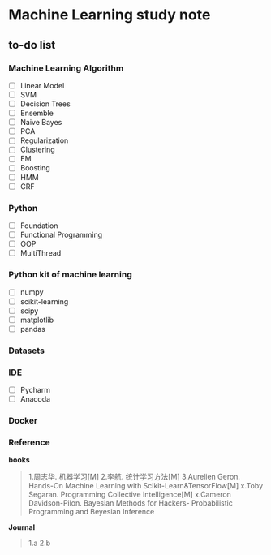 # Machine Learning study note


## to-do list

### Machine Learning Algorithm 

- [ ] Linear Model
- [ ] SVM
- [ ] Decision Trees
- [ ] Ensemble
- [ ] Naive Bayes
- [ ] PCA
- [ ] Regularization
- [ ] Clustering
- [ ] EM
- [ ] Boosting
- [ ] HMM
- [ ] CRF

### Python 
- [ ] Foundation
- [ ] Functional Programming
- [ ] OOP
- [ ] MultiThread

### Python kit of machine learning
- [ ] numpy
- [ ] scikit-learning
- [ ] scipy
- [ ] matplotlib
- [ ] pandas

### Datasets



### IDE
- [ ] Pycharm
- [ ] Anacoda

### Docker


### Reference
**books**
>1.周志华. 机器学习[M]
2.李航. 统计学习方法[M]
3.Aurelien Geron. Hands-On Machine Learning with Scikit-Learn&TensorFlow[M]
x.Toby Segaran. Programming Collective Intelligence[M]
x.Cameron Davidson-Pilon. Bayesian Methods for Hackers- Probabilistic Programming and Beyesian Inference

**Journal**
>1.a
2.b


